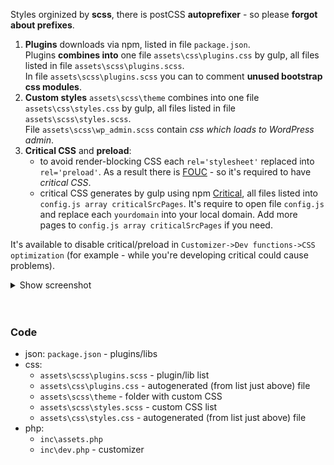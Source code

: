 Styles orginized by **scss**, there is postCSS **autoprefixer** - so please **forgot about prefixes**.
1. **Plugins** downloads via npm, listed in file `package.json`.  
Plugins **combines into** one file `assets\css\plugins.css` by gulp, all files listed in file `assets\scss\plugins.scss`.  
In file `assets\scss\plugins.scss` you can to comment **unused bootstrap css modules**.  
2. **Custom styles** `assets\scss\theme` combines into one file `assets\css\styles.css` by gulp, all files listed in file `assets\scss\styles.scss`.  
File `assets\scss\wp_admin.scss` contain *css which loads to WordPress admin*.
3. **Critical CSS** and **preload**:
   * to avoid render-blocking CSS each `rel='stylesheet'` replaced into `rel='preload'`. As a result there is [FOUC](https://en.wikipedia.org/wiki/Flash_of_unstyled_content) - so it's required to have *critical CSS*.
   * critical CSS generates by gulp using npm [Critical](https://www.npmjs.com/package/critical), all files listed into `config.js array criticalSrcPages`. It's require to open file `config.js` and replace each `yourdomain` into your local domain. Add more pages to `config.js array criticalSrcPages` if you need.

It's available to disable critical/preload in `Customizer->Dev functions->CSS optimization` (for example - while you're developing critical could cause problems).
<details><summary>Show screenshot</summary>
 <img src="https://raw.githubusercontent.com/wiki/chyvak1831/starter/archive/v1.1.0/screenshots/css_optimization.jpg" alt="Customizer - CSS optimization">
</details>
<br><br>



### Code
* json: `package.json` - plugins/libs
* css: 
     * `assets\scss\plugins.scss` - plugin/lib list
     * `assets\css\plugins.css` - autogenerated (from list just above) file
     * `assets\scss\theme` - folder with custom CSS
     * `assets\scss\styles.scss` - custom CSS list
     * `assets\css\styles.css` - autogenerated (from list just above) file
* php:
     * `inc\assets.php`
     * `inc\dev.php` - customizer